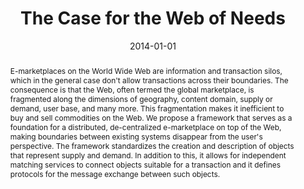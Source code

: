 ---
abstract: E-marketplaces on the World Wide Web are information and transaction silos,
  which in the general case don't allow transactions across their boundaries. The
  consequence is that the Web, often termed the global marketplace, is fragmented
  along the dimensions of geography, content domain, supply or demand, user base,
  and many more. This fragmentation makes it inefficient to buy and sell commodities
  on the Web. We propose a framework that serves as a foundation for a distributed,
  de-centralized e-marketplace on top of the Web, making boundaries between existing
  systems disappear from the user's perspective. The framework standardizes the creation
  and description of objects that represent supply and demand. In addition to this,
  it allows for independent matching services to connect objects suitable for a transaction
  and it defines protocols for the message exchange between such objects.
authors:
- Florian Kleedorfer
- Christina Maria Busch
- Christian Pichler
- Christian Huemer
date: '2014-01-01'
featured: false
links:
- name: Publik
  url: https://publik.tuwien.ac.at/showentry.php?ID=237340&lang=2
publication: 'in: "Proceedings of the 16th IEEE Conference on Business Informatics
  (CBI 2014), Volume 1", IEEE Computer Society, 2014, S. 94 - 101'
publication_types:
- '1'
publishDate: '2014-01-01'
title: The Case for the Web of Needs
url_pdf: http://publik.tuwien.ac.at/files/PubDat_237340.pdf
---